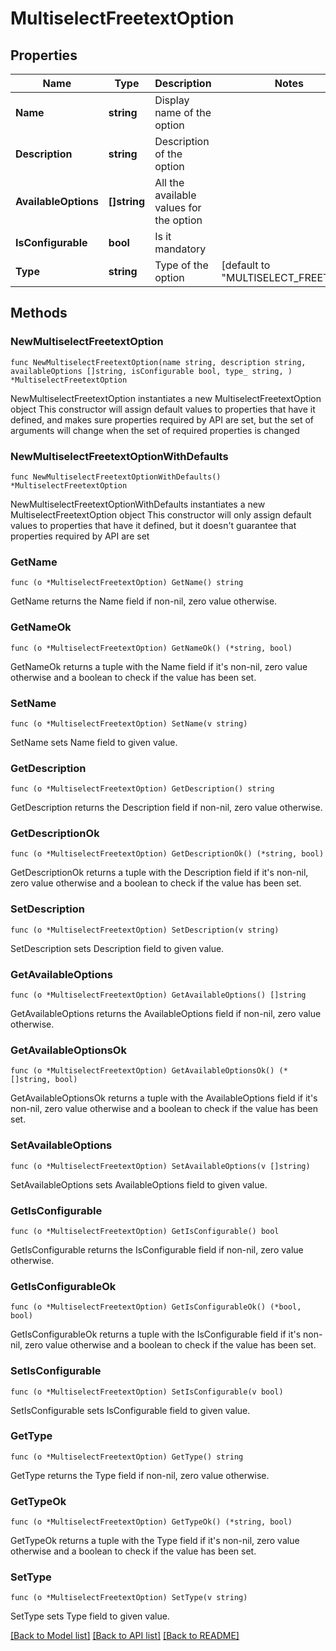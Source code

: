 # MultiselectFreetextOption

## Properties

Name | Type | Description | Notes
------------ | ------------- | ------------- | -------------
**Name** | **string** | Display name of the option | 
**Description** | **string** | Description of the option | 
**AvailableOptions** | **[]string** | All the available values for the option | 
**IsConfigurable** | **bool** | Is it mandatory | 
**Type** | **string** | Type of the option | [default to "MULTISELECT_FREETEXT"]

## Methods

### NewMultiselectFreetextOption

`func NewMultiselectFreetextOption(name string, description string, availableOptions []string, isConfigurable bool, type_ string, ) *MultiselectFreetextOption`

NewMultiselectFreetextOption instantiates a new MultiselectFreetextOption object
This constructor will assign default values to properties that have it defined,
and makes sure properties required by API are set, but the set of arguments
will change when the set of required properties is changed

### NewMultiselectFreetextOptionWithDefaults

`func NewMultiselectFreetextOptionWithDefaults() *MultiselectFreetextOption`

NewMultiselectFreetextOptionWithDefaults instantiates a new MultiselectFreetextOption object
This constructor will only assign default values to properties that have it defined,
but it doesn't guarantee that properties required by API are set

### GetName

`func (o *MultiselectFreetextOption) GetName() string`

GetName returns the Name field if non-nil, zero value otherwise.

### GetNameOk

`func (o *MultiselectFreetextOption) GetNameOk() (*string, bool)`

GetNameOk returns a tuple with the Name field if it's non-nil, zero value otherwise
and a boolean to check if the value has been set.

### SetName

`func (o *MultiselectFreetextOption) SetName(v string)`

SetName sets Name field to given value.


### GetDescription

`func (o *MultiselectFreetextOption) GetDescription() string`

GetDescription returns the Description field if non-nil, zero value otherwise.

### GetDescriptionOk

`func (o *MultiselectFreetextOption) GetDescriptionOk() (*string, bool)`

GetDescriptionOk returns a tuple with the Description field if it's non-nil, zero value otherwise
and a boolean to check if the value has been set.

### SetDescription

`func (o *MultiselectFreetextOption) SetDescription(v string)`

SetDescription sets Description field to given value.


### GetAvailableOptions

`func (o *MultiselectFreetextOption) GetAvailableOptions() []string`

GetAvailableOptions returns the AvailableOptions field if non-nil, zero value otherwise.

### GetAvailableOptionsOk

`func (o *MultiselectFreetextOption) GetAvailableOptionsOk() (*[]string, bool)`

GetAvailableOptionsOk returns a tuple with the AvailableOptions field if it's non-nil, zero value otherwise
and a boolean to check if the value has been set.

### SetAvailableOptions

`func (o *MultiselectFreetextOption) SetAvailableOptions(v []string)`

SetAvailableOptions sets AvailableOptions field to given value.


### GetIsConfigurable

`func (o *MultiselectFreetextOption) GetIsConfigurable() bool`

GetIsConfigurable returns the IsConfigurable field if non-nil, zero value otherwise.

### GetIsConfigurableOk

`func (o *MultiselectFreetextOption) GetIsConfigurableOk() (*bool, bool)`

GetIsConfigurableOk returns a tuple with the IsConfigurable field if it's non-nil, zero value otherwise
and a boolean to check if the value has been set.

### SetIsConfigurable

`func (o *MultiselectFreetextOption) SetIsConfigurable(v bool)`

SetIsConfigurable sets IsConfigurable field to given value.


### GetType

`func (o *MultiselectFreetextOption) GetType() string`

GetType returns the Type field if non-nil, zero value otherwise.

### GetTypeOk

`func (o *MultiselectFreetextOption) GetTypeOk() (*string, bool)`

GetTypeOk returns a tuple with the Type field if it's non-nil, zero value otherwise
and a boolean to check if the value has been set.

### SetType

`func (o *MultiselectFreetextOption) SetType(v string)`

SetType sets Type field to given value.



[[Back to Model list]](../README.md#documentation-for-models) [[Back to API list]](../README.md#documentation-for-api-endpoints) [[Back to README]](../README.md)


